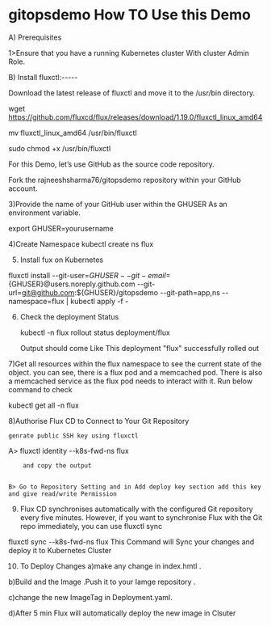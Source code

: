 # gitopsdemo How TO Use this Demo 
A) Prerequisites

1>Ensure that you have a running Kubernetes cluster With cluster Admin Role.


B) Install fluxctl:-----
 
 Download the latest release of fluxctl and move it to the /usr/bin directory.

wget https://github.com/fluxcd/flux/releases/download/1.19.0/fluxctl_linux_amd64

mv fluxctl_linux_amd64 /usr/bin/fluxctl

sudo chmod +x /usr/bin/fluxctl

For this Demo, let’s use GitHub as the source code repository. 

Fork the rajneeshsharma76/gitopsdemo repository within your GitHub account.


3)Provide the name of your GitHub user within the GHUSER As an environment variable.
  
  export GHUSER=yourusername
  
  
4)Create Namespace kubectl create ns flux 


5)  Install fux on Kubernetes 

fluxctl install --git-user=${GHUSER} --git-email=${GHUSER}@users.noreply.github.com --git-url=git@github.com:${GHUSER}/gitopsdemo --git-path=app,ns --namespace=flux | kubectl apply -f -


6) Check the deployment Status
   
   kubectl -n flux rollout status deployment/flux
   
   Output should come Like This    deployment "flux" successfully rolled out


7)Get all resources within the flux namespace to see the current state of the object. you can see, there is a flux pod and a memcached pod. There is also a memcached service as the flux pod needs to interact with it. Run below command to check
  
  kubectl get all -n flux


 8)Authorise Flux CD to Connect to Your Git Repository
    
    genrate public SSH key using fluxctl
   
   A> fluxctl identity --k8s-fwd-ns flux 
        
        and copy the output 
         
         
    B> Go to Repository Setting and in Add deploy key section add this key and give read/write Permission 

9) Flux CD synchronises automatically with the configured Git repository every five minutes. However, if you want to synchronise Flux with the Git repo           immediately, you can use fluxctl sync

 fluxctl sync --k8s-fwd-ns flux   This Command will Sync your changes and deploy it to Kubernetes Cluster 
 
 
 10) To Deploy Changes 
  a)make any change in index.hmtl .
  
  b)Build and  the Image .Push it to your Iamge repository .
  
  c)change the new ImageTag in Deployment.yaml.
  
  d)After 5 min Flux will automatically deploy the new image in Clsuter 
 
    

